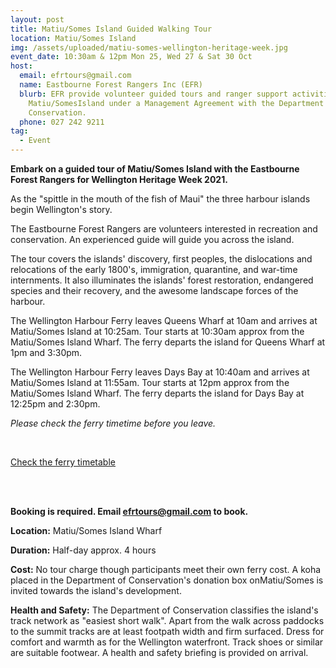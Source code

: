 ```yaml
---
layout: post
title: Matiu/Somes Island Guided Walking Tour
location: Matiu/Somes Island
img: /assets/uploaded/matiu-somes-wellington-heritage-week.jpg
event_date: 10:30am & 12pm Mon 25, Wed 27 & Sat 30 Oct
host:
  email: efrtours@gmail.com
  name: Eastbourne Forest Rangers Inc (EFR)
  blurb: EFR provide volunteer guided tours and ranger support activities on
    Matiu/SomesIsland under a Management Agreement with the Department of
    Conservation.
  phone: 027 242 9211
tag:
  - Event
---
```

**Embark on a guided tour of Matiu/Somes Island with the Eastbourne Forest Rangers for Wellington Heritage Week 2021.**

As the "spittle in the mouth of the fish of Maui" the three harbour islands begin Wellington's story. 

The Eastbourne Forest Rangers are volunteers interested in recreation and conservation. An experienced guide will guide you across the island. 

The tour covers the islands' discovery, first peoples, the dislocations and relocations of the early 1800's, immigration, quarantine, and war-time internments. It also illuminates the islands' forest restoration, endangered species and their recovery, and the awesome landscape forces of the harbour.

The Wellington Harbour Ferry leaves Queens Wharf at 10am and arrives at  Matiu/Somes Island at 10:25am. Tour starts at 10:30am approx from the Matiu/Somes Island Wharf. The ferry departs the island for Queens Wharf at 1pm and 3:30pm.

The Wellington Harbour Ferry leaves Days Bay at 10:40am and arrives at Matiu/Somes Island at 11:55am. Tour starts at 12pm approx from the Matiu/Somes Island Wharf. The ferry departs the island for Days Bay at 12:25pm and 2:30pm. 

*Please check the ferry timetime before you leave.* 

<br>

<a href="https://www.metlink.org.nz/service/WHF/timetable" class="button">Check the ferry timetable</a>

<br>

<br>

**Booking is required. Email efrtours@gmail.com to book.**

**Location:** Matiu/Somes Island Wharf

**Duration:** Half-day approx. 4 hours

**Cost:** No tour charge though participants meet their own ferry cost. A koha placed in the Department of Conservation's donation box onMatiu/Somes is invited towards the island's development.

**Health and Safety:** The Department of Conservation classifies the island's track network as "easiest short walk". Apart from the walk across paddocks to the summit tracks are at least footpath width and firm surfaced. Dress for comfort and warmth as for the Wellington waterfront. Track shoes or similar are suitable footwear. A health and safety briefing is provided on arrival.